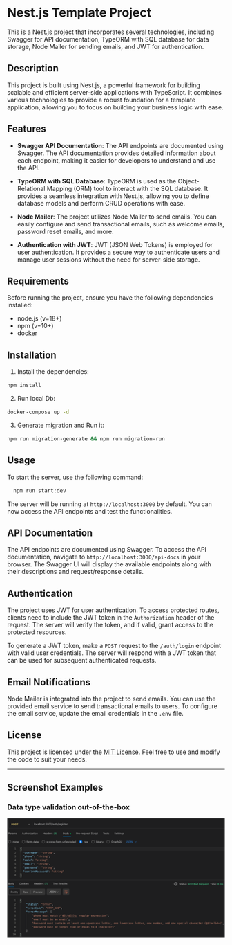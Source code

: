 # Nest.js Template Project

This is a Nest.js project that incorporates several technologies, including Swagger for API documentation, TypeORM with SQL database for data storage, Node Mailer for sending emails, and JWT for authentication.

## Description

This project is built using Nest.js, a powerful framework for building scalable and efficient server-side applications with TypeScript. It combines various technologies to provide a robust foundation for a template application, allowing you to focus on building your business logic with ease.

## Features

- **Swagger API Documentation**: The API endpoints are documented using Swagger. The API documentation provides detailed information about each endpoint, making it easier for developers to understand and use the API.

- **TypeORM with SQL Database**: TypeORM is used as the Object-Relational Mapping (ORM) tool to interact with the SQL database. It provides a seamless integration with Nest.js, allowing you to define database models and perform CRUD operations with ease.

- **Node Mailer**: The project utilizes Node Mailer to send emails. You can easily configure and send transactional emails, such as welcome emails, password reset emails, and more.

- **Authentication with JWT**: JWT (JSON Web Tokens) is employed for user authentication. It provides a secure way to authenticate users and manage user sessions without the need for server-side storage.

## Requirements

Before running the project, ensure you have the following dependencies installed:

- node.js (v=18+)
- npm     (v=10+)
- docker

## Installation


1. Install the dependencies:

```bash
npm install
```

2.  Run local Db:

```bash
docker-compose up -d
```

3. Generate migration and Run it:

```bash
npm run migration-generate && npm run migration-run
```

## Usage

To start the server, use the following command:

```bash
  npm run start:dev
```

The server will be running at `http://localhost:3000` by default. You can now access the API endpoints and test the functionalities.

## API Documentation

The API endpoints are documented using Swagger. To access the API documentation, navigate to `http://localhost:3000/api-docs` in your browser. The Swagger UI will display the available endpoints along with their descriptions and request/response details.

## Authentication

The project uses JWT for user authentication. To access protected routes, clients need to include the JWT token in the `Authorization` header of the request. The server will verify the token, and if valid, grant access to the protected resources.

To generate a JWT token, make a `POST` request to the `/auth/login` endpoint with valid user credentials. The server will respond with a JWT token that can be used for subsequent authenticated requests.

## Email Notifications

Node Mailer is integrated into the project to send emails. You can use the provided email service to send transactional emails to users. To configure the email service, update the email credentials in the `.env` file.

## License

This project is licensed under the [MIT License](LICENSE). Feel free to use and modify the code to suit your needs.

---

## Screenshot Examples

### Data type validation out-of-the-box
![alt text](./screenshots_examples/requestValidation.png)